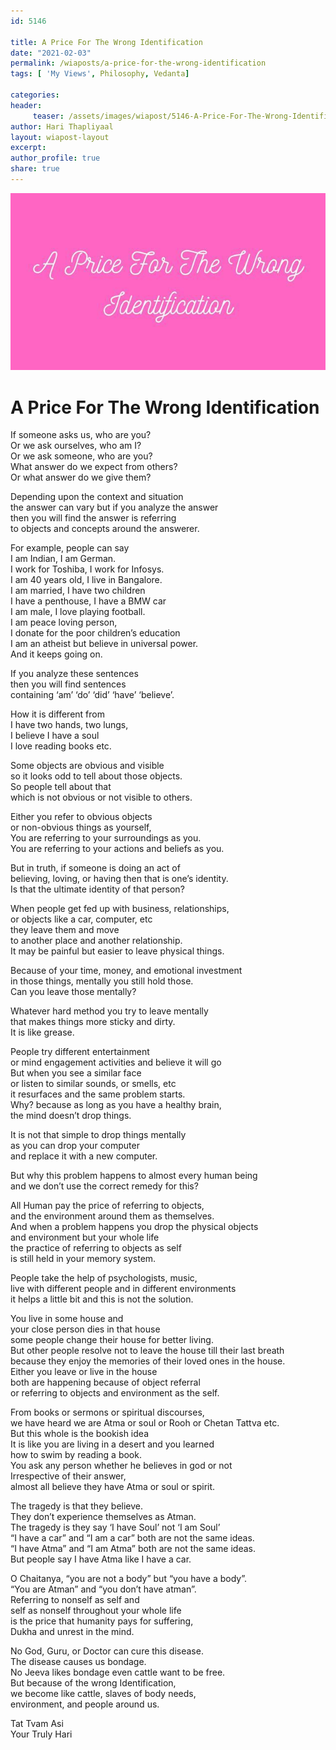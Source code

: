 ```yaml
--- 
id: 5146

title: A Price For The Wrong Identification
date: "2021-02-03"
permalink: /wiaposts/a-price-for-the-wrong-identification
tags: [ 'My Views', Philosophy, Vedanta]    

categories: 
header:
     teaser: /assets/images/wiapost/5146-A-Price-For-The-Wrong-Identification.jpg
author: Hari Thapliyaal 
layout: wiapost-layout
excerpt:  
author_profile: true 
share: true 
---
```


![A Price For The Wrong Identification](/assets/images/wiapost/5146-A-Price-For-The-Wrong-Identification.jpg)    
    
# A Price For The Wrong Identification       
       
If someone asks us, who are you?     
Or we ask ourselves, who am I?     
Or we ask someone, who are you?     
What answer do we expect from others?     
Or what answer do we give them?    
    
Depending upon the context and situation     
the answer can vary but if you analyze the answer     
then you will find the answer is referring     
to objects and concepts around the answerer.    
    
For example, people can say     
I am Indian, I am German.     
I work for Toshiba, I work for Infosys.     
I am 40 years old, I live in Bangalore.     
I am married, I have two children     
I have a penthouse, I have a BMW car     
I am male, I love playing football.     
I am peace loving person,     
I donate for the poor children’s education     
I am an atheist but believe in universal power.     
And it keeps going on.    
    
If you analyze these sentences     
then you will find sentences     
containing ‘am’ ‘do’ ‘did’ ‘have’ ‘believe’.    
    
How it is different from     
I have two hands, two lungs,     
I believe I have a soul     
I love reading books etc.    
    
Some objects are obvious and visible     
so it looks odd to tell about those objects.     
So people tell about that     
which is not obvious or not visible to others.    
    
Either you refer to obvious objects     
or non-obvious things as yourself,     
You are referring to your surroundings as you.     
You are referring to your actions and beliefs as you.    
    
But in truth, if someone is doing an act of     
believing, loving, or having then that is one’s identity.     
Is that the ultimate identity of that person?    
    
When people get fed up with business, relationships,     
or objects like a car, computer, etc     
they leave them and move     
to another place and another relationship.     
It may be painful but easier to leave physical things.    
    
Because of your time, money, and emotional investment     
in those things, mentally you still hold those.     
Can you leave those mentally?    
    
Whatever hard method you try to leave mentally     
that makes things more sticky and dirty.     
It is like grease.    
    
People try different entertainment     
or mind engagement activities and believe it will go     
But when you see a similar face     
or listen to similar sounds, or smells, etc     
it resurfaces and the same problem starts.     
Why? because as long as you have a healthy brain,     
the mind doesn’t drop things.     
     
It is not that simple to drop things mentally     
as you can drop your computer     
and replace it with a new computer.    
    
But why this problem happens to almost every human being     
and we don’t use the correct remedy for this?    
    
All Human pay the price of referring to objects,     
and the environment around them as themselves.     
And when a problem happens you drop the physical objects     
and environment but your whole life     
the practice of referring to objects as self     
is still held in your memory system.    
    
People take the help of psychologists, music,     
live with different people and in different environments     
it helps a little bit and this is not the solution.    
    
You live in some house and     
your close person dies in that house     
some people change their house for better living.     
But other people resolve not to leave the house till their last breath     
because they enjoy the memories of their loved ones in the house.     
Either you leave or live in the house     
both are happening because of object referral     
or referring to objects and environment as the self.    
    
From books or sermons or spiritual discourses,     
we have heard we are Atma or soul or Rooh or Chetan Tattva etc.     
But this whole is the bookish idea     
It is like you are living in a desert and you learned     
how to swim by reading a book.     
You ask any person whether he believes in god or not     
Irrespective of their answer,     
almost all believe they have Atma or soul or spirit.    
    
The tragedy is that they believe.     
They don’t experience themselves as Atman.     
The tragedy is they say ‘I have Soul’ not ‘I am Soul’     
“I have a car” and “I am a car” both are not the same ideas.     
“I have Atma” and “I am Atma” both are not the same ideas.     
But people say I have Atma like I have a car.    
    
O Chaitanya, “you are not a body” but “you have a body”.     
“You are Atman” and “you don’t have atman”.     
Referring to nonself as self and     
self as nonself throughout your whole life     
is the price that humanity pays for suffering,     
Dukha and unrest in the mind.    
    
No God, Guru, or Doctor can cure this disease.     
The disease causes us bondage.     
No Jeeva likes bondage even cattle want to be free.     
But because of the wrong Identification,     
we become like cattle, slaves of body needs,     
environment, and people around us.    
    
Tat Tvam Asi     
Your Truly Hari    
